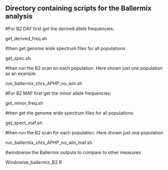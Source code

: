 ## Directory containing scripts for the Ballermix analysis

#For B2 DAF first get the derived allele frequencies:

get_derived_freq.sh

#then get genome wide spectrum files for all populations

get_spec.sh

#then run the B2 scan on each population. Here shown just one population as an example

run_ballermix_chrs_APHP_no_win.sh

#For B2 MAF first get the minor allele frequencies:

get_minor_freq.sh

#then get the genome wide spectrum files for all populations

get_spect_maf.sh

#then run the B2 scan for each population. Here shown just one population

run_ballermix_chrs_APHP_no_win_maf.sh

#windowise the Ballermix outputs to compare to other measures

Windowise_ballermix_B2.R
